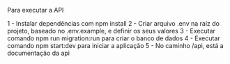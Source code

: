 Para executar a API

1 - Instalar dependências com npm install
2 - Criar arquivo .env na raíz do projeto, baseado no .env.example, e definir os seus valores
3 - Executar comando npm run migration:run para criar o banco de dados
4 - Executar comando npm start:dev para iniciar a aplicação
5 - No caminho /api, está a documentação da api

